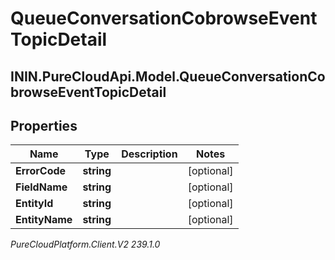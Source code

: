 # QueueConversationCobrowseEventTopicDetail

## ININ.PureCloudApi.Model.QueueConversationCobrowseEventTopicDetail

## Properties

|Name | Type | Description | Notes|
|------------ | ------------- | ------------- | -------------|
| **ErrorCode** | **string** |  | [optional] |
| **FieldName** | **string** |  | [optional] |
| **EntityId** | **string** |  | [optional] |
| **EntityName** | **string** |  | [optional] |



_PureCloudPlatform.Client.V2 239.1.0_
